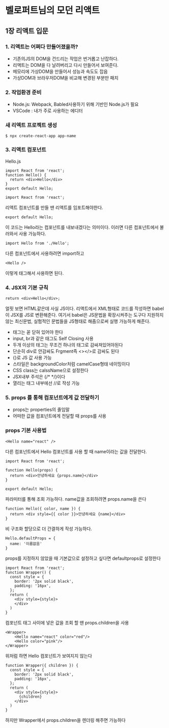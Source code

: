# 벨로퍼트님의 모던 리액트

## 1장 리액트 입문

### 1. 리액트는 어쩌다 만들어졌을까?

- 기존의JS의 DOM을 건드리는 작업은 번거롭고 난잡하다.
- 리액트는 DOM을 다 날려버리고 다시 만들어서 보여준다.
- 메모리에 가상DOM을 만들어서 성능과 속도도 잡음
- 가상DOM과 브라우저DOM을 비교해 변경된 부분만 패치

### 2. 작업환경 준비

- Node.js: Webpack, Babled사용하기 위해 기반인 Node.js가 필요
- VSCode : 내가 주로 사용하는 에디터

### 새 리엑트 프로젝트 생성

```
$ npx create-react-app app-name
```

### 3. 리액트 컴포넌트

Hello.js

```
import React from 'react';
function Hello() {
  return <div>Hello</div>
}
export default Hello;
```

```
import React from 'react';
```

리액트 컴포넌트를 만들 땐 리액트를 임포트해야한다.

```
export default Hello;
```

이 코드는 Hello라는 컴포넌트를 내보내겠다는 의미이다. 이러면 다른 컴포넌트에서 불러와서 사용 가능하다.

```
import Hello from './Hello';
```

다른 컴포넌트에서 사용하려면 import하고

```
<Hello />
```

이렇게 태그해서 사용하면 된다.

### 4. JSX의 기본 규칙

```
return <div>Hello</div>;
```

얼핏 보면 HTML같은데 사실 JS이다.
리액트에서 XML형태로 코드를 작성하면 babel이 JSX를 JS로 변환해준다.
여기서 babel은 JS문법을 확장시켜주는 도구다 지원하지 않는 최신문법, 실험적인 문법들을 JS형태로 해줌으로써 실행 가능하게 해준다.

- 태그는 꼳 닫혀 있어야 한다
- input, br과 같은 태그도 Self Closing 사용
- 두개 이상의 태그는 무조건 하나의 태그로 감싸져있어야된다
- 단순히 div로 안감싸도 Frgment즉 <></>로 감싸도 된다
- {}로 JS 값 사용 가능
- 스타일은 backgroundColor처럼 camelCase형태 네이밍이다
- CSS class는 calssName으로 설정한다
- JSX내부 주석은 {/\* \*/}이다
- 열리는 태그 내부에선 //로 작성 가능

### 5. props 를 통해 컴포넌트에게 값 전달하기

- props는 properties의 줄임말
- 어떠한 값을 컴포넌트에게 전달할 때 props를 사용

### props 기본 사용법

```
<Hello name="react" />
```

다른 컴포넌트에서 Hello 컴포넌트를 사용 할 때 name이라는 값을 전달한다.

```
import React from 'react';

function Hello(props) {
  return <div>안녕하세요 {props.name}</div>
}

export default Hello;
```

파라미터를 통해 조회 가능하다. name값을 조회하려면 props.name을 쓴다

```
function Hello({ color, name }) {
  return <div style={{ color }}>안녕하세요 {name}</div>
}
```

비 구조화 할당으로 더 간결하게 작성 가능하다.

```
Hello.defaultProps = {
  name: '이름없음'
}
```

props를 지정하지 않았을 때 기본값으로 설정하고 싶다면 defaultprops로 설정한다

```
import React from 'react';
function Wrapper() {
  const style = {
    border: '2px solid black',
    padding: '16px',
  };
  return (
    <div style={style}>
    </div>
  )
}
```

컴포넌트 태그 사이에 넣은 값을 조회 할 땐 props.children을 사용

```
<Wrapper>
    <Hello name="react" color="red"/>
    <Hello color="pink"/>
</Wrapper>
```

위처럼 하면 Hello 컴포넌트가 보여지지 않는다

```
function Wrapper({ children }) {
  const style = {
    border: '2px solid black',
    padding: '16px',
  };
  return (
    <div style={style}>
      {children}
    </div>
  )
}
```

하지만 Wrapper에서 props.children을 렌더링 해주면 가능하다
